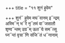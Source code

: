 +++
title = "११ शुनं हुवेम"

+++
शुनं᳓ हुवेम मघ᳓वानम् इ᳓न्द्रम्  
अस्मि᳓न् भ᳓रे नृ᳓तमं वा᳓जसातौ  
शृण्व᳓न्तम् उग्र᳓म् ऊत᳓ये सम᳓त्सु  
घ्न᳓न्तं वृत्रा᳓णि संजि᳓तं ध᳓नानाम्